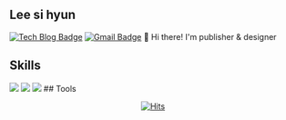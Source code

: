 ## Lee si hyun 
  [![Tech Blog Badge](http://img.shields.io/badge/-Tech%20blog-black?style=flat-square&logo=github&link=https://zzsza.github.io/)](https://github.com/sihyun96/)
  [![Gmail Badge](https://img.shields.io/badge/Gmail-d14836?style=flat-square&logo=Gmail&logoColor=white&link=mailto:snugyun01@gmail.com)](mailto:sihyun9627@gmail.com)
 👋 Hi there! I'm publisher & designer

 ## Skills
<img src="https://img.shields.io/badge/html & css-20232a.svg?style=for-the-badge&logo=html&logoColor=61DAFB" /> 
 <img src="https://img.shields.io/badge/
JavaScript-20232a.svg?style=for-the-badge&logo=JavaScript&logoColor=61DAFB" />  <img src="https://img.shields.io/badge/jQuery-20232a.svg?style=for-the-badge&logo=jQuery&logoColor=61DAFB" />
 ## Tools
  

 <div align=center>
	
  [![Hits](https://hits.seeyoufarm.com/api/count/incr/badge.svg?url=https%3A%2F%2Fgithub.com%2Fgjbae1212%2Fhit-counter)](https://hits.seeyoufarm.com)
	
  </div>
                                                     

<!--
**sihyun96/sihyun96** is a ✨ _special_ ✨ repository because its `README.md` (this file) appears on your GitHub profile.

Here are some ideas to get you started:

- 🔭 I’m currently working on ...
- 🌱 I’m currently learning ...
- 👯 I’m looking to collaborate on ...
- 🤔 I’m looking for help with ...
- 💬 Ask me about ...
- 📫 How to reach me: ...
- 😄 Pronouns: ...
- ⚡ Fun fact: ...
-->
